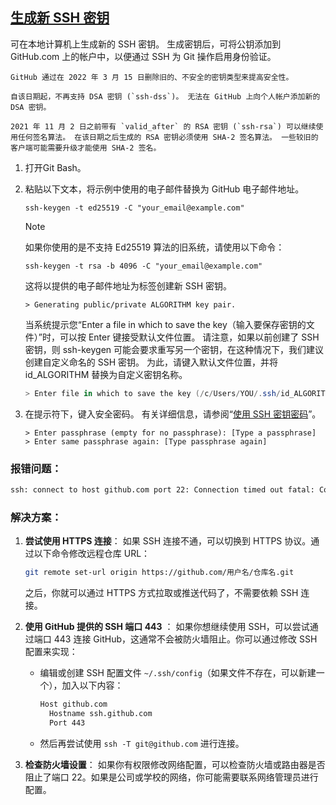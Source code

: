 ## [生成新 SSH 密钥](https://docs.github.com/zh/authentication/connecting-to-github-with-ssh/generating-a-new-ssh-key-and-adding-it-to-the-ssh-agent#generating-a-new-ssh-key)

可在本地计算机上生成新的 SSH 密钥。 生成密钥后，可将公钥添加到 GitHub.com 上的帐户中，以便通过 SSH 为 Git 操作启用身份验证。

```
GitHub 通过在 2022 年 3 月 15 日删除旧的、不安全的密钥类型来提高安全性。

自该日期起，不再支持 DSA 密钥 (`ssh-dss`)。 无法在 GitHub 上向个人帐户添加新的 DSA 密钥。

2021 年 11 月 2 日之前带有 `valid_after` 的 RSA 密钥 (`ssh-rsa`) 可以继续使用任何签名算法。 在该日期之后生成的 RSA 密钥必须使用 SHA-2 签名算法。 一些较旧的客户端可能需要升级才能使用 SHA-2 签名。
```

1. 打开Git Bash。

2. 粘贴以下文本，将示例中使用的电子邮件替换为 GitHub 电子邮件地址。

   ```shell
   ssh-keygen -t ed25519 -C "your_email@example.com"
   ```

   Note

   如果你使用的是不支持 Ed25519 算法的旧系统，请使用以下命令：

   ```shell
   ssh-keygen -t rsa -b 4096 -C "your_email@example.com"
   ```

   这将以提供的电子邮件地址为标签创建新 SSH 密钥。

   ```shell
   > Generating public/private ALGORITHM key pair.
   ```

   当系统提示您“Enter a file in which to save the key（输入要保存密钥的文件）”时，可以按 Enter 键接受默认文件位置。 请注意，如果以前创建了 SSH 密钥，则 ssh-keygen 可能会要求重写另一个密钥，在这种情况下，我们建议创建自定义命名的 SSH 密钥。 为此，请键入默认文件位置，并将 id_ALGORITHM 替换为自定义密钥名称。

   ```powershell
   > Enter file in which to save the key (/c/Users/YOU/.ssh/id_ALGORITHM):[Press enter]
   ```

3. 在提示符下，键入安全密码。 有关详细信息，请参阅“[使用 SSH 密钥密码](https://docs.github.com/zh/authentication/connecting-to-github-with-ssh/working-with-ssh-key-passphrases)”。

   ```shell
   > Enter passphrase (empty for no passphrase): [Type a passphrase]
   > Enter same passphrase again: [Type passphrase again]
   ```



### 报错问题：

```bash
ssh: connect to host github.com port 22: Connection timed out fatal: Could not read from remote repository. Please make sure you have the correct access rights and the repository exists.
```

### 解决方案：

1. **尝试使用 HTTPS 连接**： 如果 SSH 连接不通，可以切换到 HTTPS 协议。通过以下命令修改远程仓库 URL：

   ```bash
   git remote set-url origin https://github.com/用户名/仓库名.git
   ```

   之后，你就可以通过 HTTPS 方式拉取或推送代码了，不需要依赖 SSH 连接。

2. **使用 GitHub 提供的 SSH 端口 443** ： 如果你想继续使用 SSH，可以尝试通过端口 443 连接 GitHub，这通常不会被防火墙阻止。你可以通过修改 SSH 配置来实现：

   - 编辑或创建 SSH 配置文件 `~/.ssh/config`（如果文件不存在，可以新建一个），加入以下内容：

     ```bash
     Host github.com
       Hostname ssh.github.com
       Port 443
     ```

   - 然后再尝试使用 `ssh -T git@github.com` 进行连接。

3. **检查防火墙设置**： 如果你有权限修改网络配置，可以检查防火墙或路由器是否阻止了端口 22。如果是公司或学校的网络，你可能需要联系网络管理员进行配置。